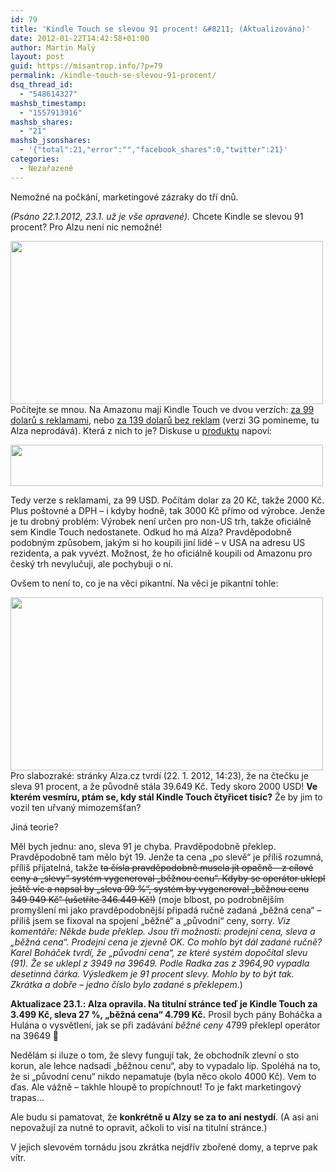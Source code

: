 ```yaml
---
id: 79
title: 'Kindle Touch se slevou 91 procent! &#8211; (Aktualizováno)'
date: 2012-01-22T14:42:58+01:00
author: Martin Malý
layout: post
guid: https://misantrop.info/?p=79
permalink: /kindle-touch-se-slevou-91-procent/
dsq_thread_id:
  - "548614327"
mashsb_timestamp:
  - "1557913916"
mashsb_shares:
  - "21"
mashsb_jsonshares:
  - '{"total":21,"error":"","facebook_shares":0,"twitter":21}'
categories:
  - Nezařazené
---
```

Nemožné na počkání, marketingové zázraky do tří dnů.

<!--more-->

_(Psáno 22.1.2012, 23.1. už je vše opravené)._ Chcete Kindle se slevou 91 procent? Pro Alzu není nic nemožné!

<a href="https://misantrop.info/kindle-touch-se-slevou-91-procent/attachment/4484850081/" rel="attachment wp-att-80"><img class="aligncenter size-medium wp-image-80" title="4484850081" src="https://misantrop.info/wp-content/uploads/2012/01/4484850081-500x261.jpg" alt="" width="500" height="261" srcset="https://misantrop.info/wp-content/uploads/2012/01/4484850081-500x261.jpg 500w, https://misantrop.info/wp-content/uploads/2012/01/4484850081-200x104.jpg 200w, https://misantrop.info/wp-content/uploads/2012/01/4484850081.jpg 800w" sizes="(max-width: 500px) 100vw, 500px" /></a>Počítejte se mnou. Na Amazonu mají Kindle Touch ve dvou verzích: [za 99 dolarů s reklamami](https://www.amazon.com/gp/product/B005890G8Y/ref=as_li_ss_tl?ie=UTF8&tag=dein-20&linkCode=as2&camp=1789&creative=390957&creativeASIN=B005890G8Y), nebo [za 139 dolarů bez reklam](https://www.amazon.com/gp/product/B005890FN0/ref=as_li_ss_tl?ie=UTF8&tag=dein-20&linkCode=as2&camp=1789&creative=390957&creativeASIN=B005890FN0) (verzi 3G pomineme, tu Alza neprodává). Která z nich to je? Diskuse u [produktu](https://www.alza.cz/amazon-kindle-touch-d266279.htm) napoví:

<a href="https://misantrop.info/kindle-touch-se-slevou-91-procent/attachment/5879978890/" rel="attachment wp-att-81"><img class="aligncenter size-medium wp-image-81" title="5879978890" src="https://misantrop.info/wp-content/uploads/2012/01/5879978890-500x66.png" alt="" width="500" height="66" srcset="https://misantrop.info/wp-content/uploads/2012/01/5879978890-500x66.png 500w, https://misantrop.info/wp-content/uploads/2012/01/5879978890-200x26.png 200w, https://misantrop.info/wp-content/uploads/2012/01/5879978890.png 610w" sizes="(max-width: 500px) 100vw, 500px" /></a>

Tedy verze s reklamami, za 99 USD. Počítám dolar za 20 Kč, takže 2000 Kč. Plus poštovné a DPH &#8211; i kdyby hodně, tak 3000 Kč přímo od výrobce. Jenže je tu drobný problém: Výrobek není určen pro non-US trh, takže oficiálně sem Kindle Touch nedostanete. Odkud ho má Alza? Pravděpodobně podobným způsobem, jakým si ho koupili jiní lidé &#8211; v USA na adresu US rezidenta, a pak vyvézt. Možnost, že ho oficiálně koupili od Amazonu pro český trh nevylučuji, ale pochybuji o ní.

Ovšem to není to, co je na věci pikantní. Na věci je pikantní tohle:

<a href="https://misantrop.info/kindle-touch-se-slevou-91-procent/attachment/3020050324/" rel="attachment wp-att-82"><img class="aligncenter size-medium wp-image-82" title="3020050324" src="https://misantrop.info/wp-content/uploads/2012/01/3020050324-500x277.jpg" alt="" width="500" height="277" srcset="https://misantrop.info/wp-content/uploads/2012/01/3020050324-500x277.jpg 500w, https://misantrop.info/wp-content/uploads/2012/01/3020050324-200x111.jpg 200w, https://misantrop.info/wp-content/uploads/2012/01/3020050324.jpg 992w" sizes="(max-width: 500px) 100vw, 500px" /></a>Pro slabozraké: stránky</a> Alza.cz tvrdí (22. 1. 2012, 14:23), že na čtečku je sleva 91 procent, a že původně stála 39.649 Kč. Tedy skoro 2000 USD! **Ve kterém vesmíru, ptám se, kdy stál Kindle Touch čtyřicet tisíc?** Že by jim to vozil ten uřvaný mimozemšťan?

Jiná teorie?

Měl bych jednu: ano, sleva 91 je chyba. Pravděpodobně překlep. Pravděpodobně tam mělo být 19. Jenže ta cena &#8222;po slevě&#8220; je příliš rozumná, příliš přijatelná, takže <del>ta čísla pravděpodobně musela jít opačně &#8211; z cílové ceny a &#8222;slevy&#8220; systém vygeneroval &#8222;běžnou cenu&#8220;. Kdyby se operátor uklepl ještě víc a napsal by &#8222;sleva 99 %&#8220;, systém by vygeneroval &#8222;běžnou cenu 349 949 Kč&#8220; (ušetříte 346.449 Kč!)</del> (moje blbost, po podrobnějším promyšlení mi jako pravděpodobnější připadá ručně zadaná &#8222;běžná cena&#8220; &#8211; příliš jsem se fixoval na spojení &#8222;běžné&#8220; a &#8222;původní&#8220; ceny, sorry. _Viz komentáře: Někde bude překlep. Jsou tři možnosti: prodejní cena, sleva a &#8222;běžná cena&#8220;. Prodejní cena je zjevně OK. Co mohlo být dál zadané ručně? Karel Boháček tvrdí, že &#8222;původní cena&#8220;, ze které systém dopočítal slevu (91). Že se uklepl z 3949 na 39649. Podle Radka zas z 3964,90 vypadla desetinná čárka. Výsledkem je 91 procent slevy. Mohlo by to být tak. Zkrátka a dobře &#8211; jedno číslo bylo zadané s překlepem_.)

**Aktualizace 23.1.: Alza opravila. Na titulní stránce teď je Kindle Touch za 3.499 Kč, sleva 27 %, &#8222;běžná cena&#8220; 4.799 Kč.** Prosil bych pány Boháčka a Hulána o vysvětlení, jak se při zadávání _běžné ceny_ 4799 překlepl operátor na 39649 🙂

Nedělám si iluze o tom, že slevy fungují tak, že obchodník zlevní o sto korun, ale lehce nadsadí &#8222;běžnou cenu&#8220;, aby to vypadalo líp. Spoléhá na to, že si &#8222;původní cenu&#8220; nikdo nepamatuje (byla něco okolo 4000 Kč). Vem to ďas. Ale vážně &#8211; takhle hloupě to propíchnout! To je fakt marketingový trapas&#8230;

Ale budu si pamatovat, že **konkrétně u Alzy se za to ani nestydí**. (A asi ani nepovažují za nutné to opravit, ačkoli to visí na titulní stránce.)

V jejich slevovém tornádu jsou zkrátka nejdřív zbořené domy, a teprve pak vítr.